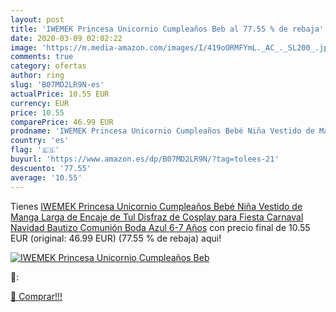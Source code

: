```yaml
---
layout: post
title: 'IWEMEK Princesa Unicornio Cumpleaños Beb al 77.55 % de rebaja'
date: 2020-03-09 02:02:22
image: 'https://m.media-amazon.com/images/I/419oORMFYmL._AC_._SL200_.jpg'
comments: true
category: ofertas
author: ring
slug: 'B07MD2LR9N-es'
actualPrice: 10.55 EUR
currency: EUR
price: 10.55
comparePrice: 46.99 EUR
prodname: 'IWEMEK Princesa Unicornio Cumpleaños Bebé Niña Vestido de Manga Larga de Encaje de Tul Disfraz de Cosplay para Fiesta Carnaval Navidad Bautizo Comunión Boda Azul 6-7 Años'
country: 'es'
flag: '🇪🇸'
buyurl: 'https://www.amazon.es/dp/B07MD2LR9N/?tag=tolees-21'
descuento: '77.55'
average: '10.55'
---
```


Tienes [IWEMEK Princesa Unicornio Cumpleaños Bebé Niña Vestido de Manga Larga de Encaje de Tul Disfraz de Cosplay para Fiesta Carnaval Navidad Bautizo Comunión Boda Azul 6-7 Años](https://www.amazon.es/dp/B07MD2LR9N/?tag=tolees-21) con precio final de  10.55 EUR (original: 46.99 EUR) (77.55 %  de rebaja) aqui!

[![IWEMEK Princesa Unicornio Cumpleaños Beb](https://m.media-amazon.com/images/I/419oORMFYmL._AC_._SL200_.jpg)](https://www.amazon.es/dp/B07MD2LR9N/?tag=tolees-21)

🔎:


[🛒 Comprar!!!](https://www.amazon.es/dp/B07MD2LR9N/?tag=tolees-21)
